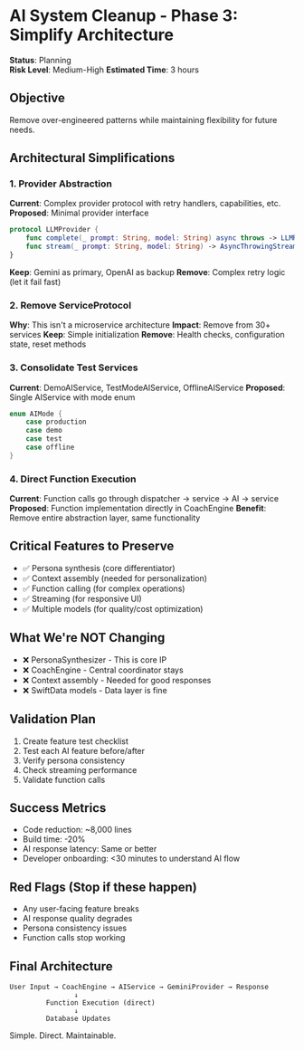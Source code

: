 # AI System Cleanup - Phase 3: Simplify Architecture
**Status**: Planning  
**Risk Level**: Medium-High
**Estimated Time**: 3 hours

## Objective
Remove over-engineered patterns while maintaining flexibility for future needs.

## Architectural Simplifications

### 1. Provider Abstraction
**Current**: Complex provider protocol with retry handlers, capabilities, etc.
**Proposed**: Minimal provider interface
```swift
protocol LLMProvider {
    func complete(_ prompt: String, model: String) async throws -> LLMResponse
    func stream(_ prompt: String, model: String) -> AsyncThrowingStream<String, Error>
}
```
**Keep**: Gemini as primary, OpenAI as backup
**Remove**: Complex retry logic (let it fail fast)

### 2. Remove ServiceProtocol
**Why**: This isn't a microservice architecture
**Impact**: Remove from 30+ services
**Keep**: Simple initialization
**Remove**: Health checks, configuration state, reset methods

### 3. Consolidate Test Services  
**Current**: DemoAIService, TestModeAIService, OfflineAIService
**Proposed**: Single AIService with mode enum
```swift
enum AIMode {
    case production
    case demo
    case test
    case offline
}
```

### 4. Direct Function Execution
**Current**: Function calls go through dispatcher → service → AI → service
**Proposed**: Function implementation directly in CoachEngine
**Benefit**: Remove entire abstraction layer, same functionality

## Critical Features to Preserve
- ✅ Persona synthesis (core differentiator)
- ✅ Context assembly (needed for personalization)
- ✅ Function calling (for complex operations)
- ✅ Streaming (for responsive UI)
- ✅ Multiple models (for quality/cost optimization)

## What We're NOT Changing
- ❌ PersonaSynthesizer - This is core IP
- ❌ CoachEngine - Central coordinator stays
- ❌ Context assembly - Needed for good responses
- ❌ SwiftData models - Data layer is fine

## Validation Plan
1. Create feature test checklist
2. Test each AI feature before/after
3. Verify persona consistency
4. Check streaming performance
5. Validate function calls

## Success Metrics
- Code reduction: ~8,000 lines
- Build time: -20%
- AI response latency: Same or better
- Developer onboarding: <30 minutes to understand AI flow

## Red Flags (Stop if these happen)
- Any user-facing feature breaks
- AI response quality degrades
- Persona consistency issues
- Function calls stop working

## Final Architecture
```
User Input → CoachEngine → AIService → GeminiProvider → Response
                ↓
         Function Execution (direct)
                ↓
         Database Updates
```

Simple. Direct. Maintainable.